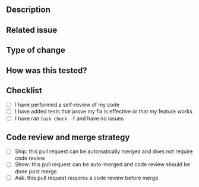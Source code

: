 ## Description

<!-- Please include a summary of the changes. -->
<!-- Also include relevant motivation and context. -->
<!-- List any dependencies that are required for this change (if applicable.) -->

## Related issue

<!-- Closes # (issue) -->

## Type of change

<!-- Uncomment the right types of change from the options bellow: -->

<!-- Bug fix (non-breaking change which fixes an issue) -->
<!-- New feature (non-breaking change which adds functionality) -->
<!-- Improvements (non-breaking change without functionality) -->
<!-- Breaking change (fix or feature that would cause existing functionality to not work as expected) -->

## How was this tested?

<!-- Please describe the tests that you ran to verify your changes. -->
<!-- Provide instructions so we can reproduce (if applicable.) -->
<!-- Please also list any relevant details for your test configuration (if applicable.) -->

## Checklist

<!-- All checks are required in order to open a pull request ready to review. -->

- [ ] I have performed a self-review of my code
- [ ] I have added tests that prove my fix is effective or that my feature works <!-- Delete this if not applicable -->
- [ ] I have ran `task check -f` and have no issues

## Code review and merge strategy 

<!-- Please select only *one* of the following.  -->

- [ ] Ship: this pull request can be automatically merged and does not require code review 
- [ ] Show: this pull request can be auto-merged and code review should be done post merge 
- [ ] Ask: this pull request requires a code review before merge 
